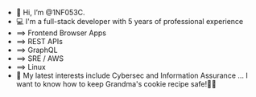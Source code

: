 - 👋 Hi, I’m @1NF053C.
- 💻 I'm a full-stack developer with 5 years of professional experience
- ==> Frontend Browser Apps
- ==> REST APIs
- ==> GraphQL
- ==> SRE / AWS
- ==> Linux
- 🌱 My latest interests include Cybersec and Information Assurance ... I want to know how to keep Grandma's cookie recipe safe!🍪😁
